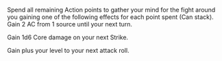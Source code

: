 Spend all remaining Action points to gather your mind for the fight around you gaining one of the following effects for each point spent (Can stack). Gain 2 AC from 1 source until your next turn.

Gain 1d6 Core damage on your next Strike.

Gain plus your level to your next attack roll.